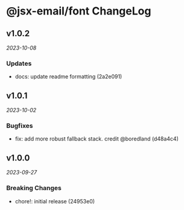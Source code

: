 # @jsx-email/font ChangeLog

## v1.0.2

_2023-10-08_

### Updates

- docs: update readme formatting (2a2e091)

## v1.0.1

_2023-10-02_

### Bugfixes

- fix: add more robust fallback stack. credit @boredland (d48a4c4)

## v1.0.0

_2023-09-27_

### Breaking Changes

- chore!: initial release (24953e0)